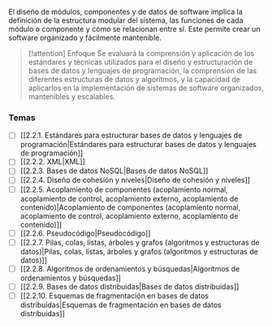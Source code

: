 El diseño de módulos, componentes y de datos de software implica la definición de la estructura modular del sistema, las funciones de cada módulo o componente y cómo se relacionan entre sí. Este permite crear un software organizado y fácilmente mantenible.

> [!attention] Enfoque
> Se evaluará la comprensión y aplicación de los estándares y técnicas utilizados para el diseño y estructuración de bases de datos y lenguajes de programación, la comprensión de las diferentes estructuras de datos y algoritmos, y la capacidad de aplicarlos en la implementación de sistemas de software organizados, mantenibles y escalables.

### Temas
- [ ] [[2.2.1. Estándares para estructurar bases de datos y lenguajes de programación|Estándares para estructurar bases de datos y lenguajes de programación]]
- [ ] [[2.2.2. XML|XML]]
- [ ] [[2.2.3. Bases de datos NoSQL|Bases de datos NoSQL]]
- [ ] [[2.2.4. Diseño de cohesión y niveles|Diseño de cohesión y niveles]]
- [ ] [[2.2.5. Acoplamiento de componentes (acoplamiento normal, acoplamiento de control, acoplamiento externo, acoplamiento de contenido)|Acoplamiento de componentes (acoplamiento normal, acoplamiento de control, acoplamiento externo, acoplamiento de contenido)]]
- [ ] [[2.2.6. Pseudocódigo|Pseudocódigo]]
- [ ] [[2.2.7. Pilas, colas, listas, árboles y grafos (algoritmos y estructuras de datos)|Pilas, colas, listas, árboles y grafos (algoritmos y estructuras de datos)]]
- [ ] [[2.2.8. Algoritmos de ordenamientos y búsquedas|Algoritmos de ordenamientos y búsquedas]]
- [ ] [[2.2.9. Bases de datos distribuidas|Bases de datos distribuidas]]
- [ ] [[2.2.10. Esquemas de fragmentación en bases de datos distribuidas|Esquemas de fragmentación en bases de datos distribuidas]]